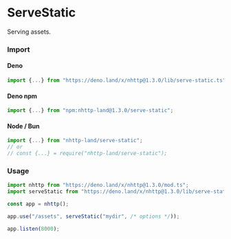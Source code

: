 # ServeStatic
Serving assets.

### Import
#### Deno
```ts
import {...} from "https://deno.land/x/nhttp@1.3.0/lib/serve-static.ts";
```
#### Deno npm
```ts
import {...} from "npm:nhttp-land@1.3.0/serve-static";
```
#### Node / Bun
```ts
import {...} from "nhttp-land/serve-static";
// or
// const {...} = require("nhttp-land/serve-static");
```

### Usage
```ts
import nhttp from "https://deno.land/x/nhttp@1.3.0/mod.ts";
import serveStatic from "https://deno.land/x/nhttp@1.3.0/lib/serve-static.ts";

const app = nhttp();

app.use("/assets", serveStatic("mydir", /* options */));

app.listen(8000);
```
